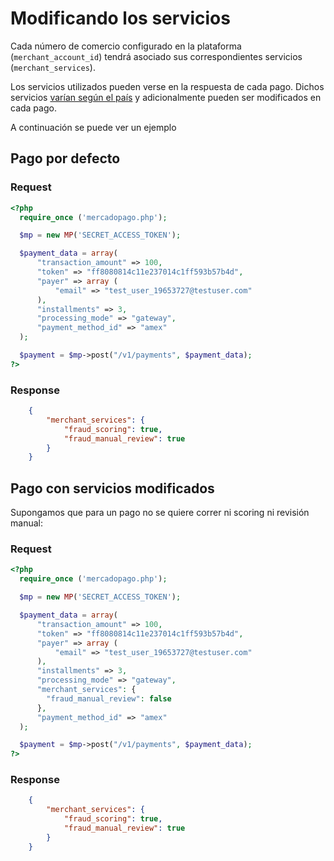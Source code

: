 # Modificando los servicios

Cada número de comercio configurado en la plataforma (`merchant_account_id`) tendrá asociado sus correspondientes servicios (`merchant_services`).

Los servicios utilizados pueden verse en la respuesta de cada pago. Dichos servicios [varían según el país](/guides/localization/gateway.es.md) y adicionalmente pueden ser modificados en cada pago.

A continuación se puede ver un ejemplo

## Pago por defecto

### Request

```php
<?php
  require_once ('mercadopago.php');

  $mp = new MP('SECRET_ACCESS_TOKEN');

  $payment_data = array(
      "transaction_amount" => 100,
      "token" => "ff8080814c11e237014c1ff593b57b4d",
      "payer" => array (
          "email" => "test_user_19653727@testuser.com"
      ),
      "installments" => 3,
      "processing_mode" => "gateway",
      "payment_method_id" => "amex"
  );

  $payment = $mp->post("/v1/payments", $payment_data);
?>
```

### Response

```json
	{
		"merchant_services": {
			"fraud_scoring": true,
			"fraud_manual_review": true
		}
	}
```

## Pago con servicios modificados

Supongamos que para un pago no se quiere correr ni scoring ni revisión manual:

### Request

```php
<?php
  require_once ('mercadopago.php');

  $mp = new MP('SECRET_ACCESS_TOKEN');

  $payment_data = array(
      "transaction_amount" => 100,
      "token" => "ff8080814c11e237014c1ff593b57b4d",
      "payer" => array (
          "email" => "test_user_19653727@testuser.com"
      ),
      "installments" => 3,
      "processing_mode" => "gateway",
      "merchant_services": {
      	"fraud_manual_review": false
      },
      "payment_method_id" => "amex"
  );

  $payment = $mp->post("/v1/payments", $payment_data);
?>
```

### Response

```json
	{
		"merchant_services": {
			"fraud_scoring": true,
			"fraud_manual_review": true
		}
	}
```
